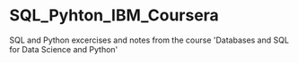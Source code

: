 # SQL_Pyhton_IBM_Coursera
SQL and Python excercises and notes from the course 'Databases and SQL for Data Science and Python'
